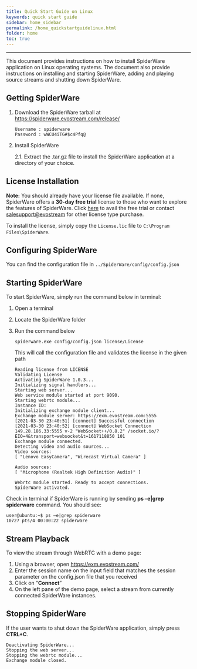 ```yaml
---
title: Quick Start Guide on Linux
keywords: quick start guide
sidebar: home_sidebar
permalink: /home_quickstartguidelinux.html
folder: home
toc: true
---
```


------

This document provides instructions on how to install SpiderWare application on Linux operating systems.
The document also provide instructions on installing and starting SpiderWare, adding and playing source streams and shutting down SpiderWare.



## Getting SpiderWare

1. Download the SpiderWare tarball at <https://spiderware.evostream.com/release/>

   ```
   Username : spiderware
   Password : wWCU4iTG#$c4Pfq@
   ```

2. Install SpiderWare

   2.1. Extract the .tar.gz file to install the SpiderWare application at a directory of your choice.



## License Installation

**Note:** You should already have your license file available. If none, SpiderWare offers a **30-day free trial** license to those who want to explore the features of SpiderWare. Click [here](https://evostream.com/free-trial/) to avail the free trial or contact [salesupport@evostream](mailto:salessupport@evostream.com) for other license type purchase.

To install the license, simply copy the `License.lic` file to `C:\Program Files\SpiderWare`.



## Configuring SpiderWare

You can find the configuration file in `../SpiderWare/config/config.json`



## Starting SpiderWare

To start SpiderWare, simply run the command below in terminal:

1. Open a terminal

2. Locate the SpiderWare folder

3. Run the command below

   ```
   spiderware.exe config/config.json license/License
   ```

   This will call the configuration file and validates the license in the given path

   ```
   Reading license from LICENSE
   Validating License
   Activating SpiderWare 1.0.3...
   Initializing signal handlers...
   Starting web server...
   Web service module started at port 9090.
   Starting webrtc module...
   Instance ID:
   Initializing exchange module client...
   Exchange module server: https://exm.evostream.com:5555
   [2021-03-30 23:40:51] [connect] Successful connection
   [2021-03-30 23:40:52] [connect] WebSocket Connection 149.28.186.33:5555 v-2 "WebSocket++/0.8.2" /socket.io/?EIO=4&transport=websocket&t=1617118850 101
   Exchange module connected.
   Detecting video and audio sources...
   Video sources:
   [ "Lenovo EasyCamera", "Wirecast Virtual Camera" ]
   
   Audio sources:
   [ "Microphone (Realtek High Definition Audio)" ]
   
   Webrtc module started. Ready to accept connections.
   SpiderWare activated.
   ```

   

Check in terminal if SpiderWare is running by sending **ps –e|grep spiderware** command. You should see:

```
user@ubuntu:~$ ps –e|grep spiderware
10727 pts/4 00:00:22 spiderware
```



## Stream Playback

To view the stream through WebRTC with a demo page:

1. Using a browser, open <https://exm.evostream.com/>
2. Enter the session name on the input field that matches the session parameter on the config.json file that you received
3. Click on “**Connect**”
4. On the left pane of the demo page, select a stream from currently connected SpiderWare instances.



## Stopping SpiderWare

If the user wants to shut down the SpiderWare application, simply press **CTRL+C**.

```
Deactivating SpiderWare...
Stopping the web server...
Stopping the webrtc module...
Exchange module closed.
```





